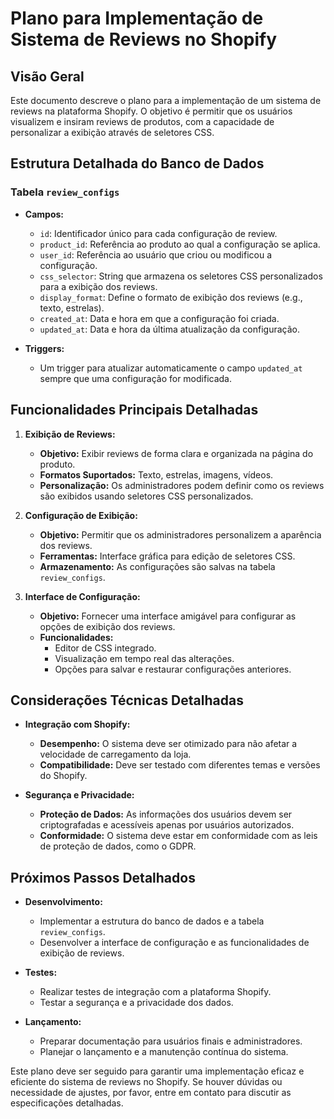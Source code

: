 # Plano para Implementação de Sistema de Reviews no Shopify

## Visão Geral
Este documento descreve o plano para a implementação de um sistema de reviews na plataforma Shopify. O objetivo é permitir que os usuários visualizem e insiram reviews de produtos, com a capacidade de personalizar a exibição através de seletores CSS.

## Estrutura Detalhada do Banco de Dados

### Tabela `review_configs`
- **Campos:**
  - `id`: Identificador único para cada configuração de review.
  - `product_id`: Referência ao produto ao qual a configuração se aplica.
  - `user_id`: Referência ao usuário que criou ou modificou a configuração.
  - `css_selector`: String que armazena os seletores CSS personalizados para a exibição dos reviews.
  - `display_format`: Define o formato de exibição dos reviews (e.g., texto, estrelas).
  - `created_at`: Data e hora em que a configuração foi criada.
  - `updated_at`: Data e hora da última atualização da configuração.

- **Triggers:**
  - Um trigger para atualizar automaticamente o campo `updated_at` sempre que uma configuração for modificada.

## Funcionalidades Principais Detalhadas

1. **Exibição de Reviews:**
   - **Objetivo:** Exibir reviews de forma clara e organizada na página do produto.
   - **Formatos Suportados:** Texto, estrelas, imagens, vídeos.
   - **Personalização:** Os administradores podem definir como os reviews são exibidos usando seletores CSS personalizados.

2. **Configuração de Exibição:**
   - **Objetivo:** Permitir que os administradores personalizem a aparência dos reviews.
   - **Ferramentas:** Interface gráfica para edição de seletores CSS.
   - **Armazenamento:** As configurações são salvas na tabela `review_configs`.

3. **Interface de Configuração:**
   - **Objetivo:** Fornecer uma interface amigável para configurar as opções de exibição dos reviews.
   - **Funcionalidades:** 
     - Editor de CSS integrado.
     - Visualização em tempo real das alterações.
     - Opções para salvar e restaurar configurações anteriores.

## Considerações Técnicas Detalhadas

- **Integração com Shopify:**
  - **Desempenho:** O sistema deve ser otimizado para não afetar a velocidade de carregamento da loja.
  - **Compatibilidade:** Deve ser testado com diferentes temas e versões do Shopify.

- **Segurança e Privacidade:**
  - **Proteção de Dados:** As informações dos usuários devem ser criptografadas e acessíveis apenas por usuários autorizados.
  - **Conformidade:** O sistema deve estar em conformidade com as leis de proteção de dados, como o GDPR.

## Próximos Passos Detalhados

- **Desenvolvimento:**
  - Implementar a estrutura do banco de dados e a tabela `review_configs`.
  - Desenvolver a interface de configuração e as funcionalidades de exibição de reviews.

- **Testes:**
  - Realizar testes de integração com a plataforma Shopify.
  - Testar a segurança e a privacidade dos dados.

- **Lançamento:**
  - Preparar documentação para usuários finais e administradores.
  - Planejar o lançamento e a manutenção contínua do sistema.

Este plano deve ser seguido para garantir uma implementação eficaz e eficiente do sistema de reviews no Shopify. Se houver dúvidas ou necessidade de ajustes, por favor, entre em contato para discutir as especificações detalhadas. 